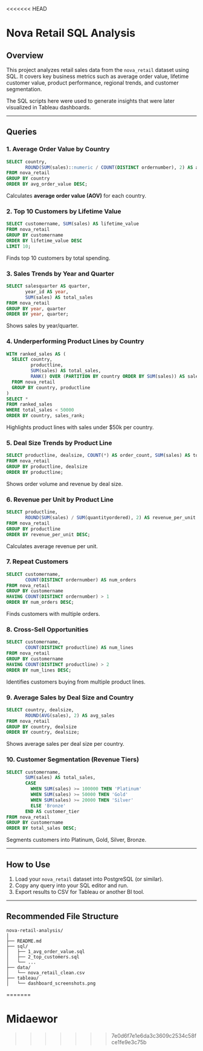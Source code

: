 <<<<<<< HEAD
# Nova Retail SQL Analysis

## Overview
This project analyzes retail sales data from the `nova_retail` dataset using SQL. It covers key business metrics such as average order value, lifetime customer value, product performance, regional trends, and customer segmentation.

The SQL scripts here were used to generate insights that were later visualized in Tableau dashboards.

---

## Queries

### 1. Average Order Value by Country
```sql
SELECT country, 
       ROUND(SUM(sales)::numeric / COUNT(DISTINCT ordernumber), 2) AS avg_order_value
FROM nova_retail
GROUP BY country
ORDER BY avg_order_value DESC;
```
Calculates **average order value (AOV)** for each country.

### 2. Top 10 Customers by Lifetime Value
```sql
SELECT customername, SUM(sales) AS lifetime_value
FROM nova_retail
GROUP BY customername
ORDER BY lifetime_value DESC
LIMIT 10;
```
Finds top 10 customers by total spending.

### 3. Sales Trends by Year and Quarter
```sql
SELECT salesquarter AS quarter,
       year_id AS year,
       SUM(sales) AS total_sales
FROM nova_retail
GROUP BY year, quarter
ORDER BY year, quarter;
```
Shows sales by year/quarter.

### 4. Underperforming Product Lines by Country
```sql
WITH ranked_sales AS (
  SELECT country, 
         productline, 
         SUM(sales) AS total_sales,
         RANK() OVER (PARTITION BY country ORDER BY SUM(sales)) AS sales_rank
  FROM nova_retail
  GROUP BY country, productline
)
SELECT *
FROM ranked_sales
WHERE total_sales < 50000
ORDER BY country, sales_rank;
```
Highlights product lines with sales under $50k per country.

### 5. Deal Size Trends by Product Line
```sql
SELECT productline, dealsize, COUNT(*) AS order_count, SUM(sales) AS total_revenue
FROM nova_retail
GROUP BY productline, dealsize
ORDER BY productline;
```
Shows order volume and revenue by deal size.

### 6. Revenue per Unit by Product Line
```sql
SELECT productline, 
       ROUND(SUM(sales) / SUM(quantityordered), 2) AS revenue_per_unit
FROM nova_retail
GROUP BY productline
ORDER BY revenue_per_unit DESC;
```
Calculates average revenue per unit.

### 7. Repeat Customers
```sql
SELECT customername, 
       COUNT(DISTINCT ordernumber) AS num_orders
FROM nova_retail
GROUP BY customername
HAVING COUNT(DISTINCT ordernumber) > 1
ORDER BY num_orders DESC;
```
Finds customers with multiple orders.

### 8. Cross-Sell Opportunities
```sql
SELECT customername, 
       COUNT(DISTINCT productline) AS num_lines
FROM nova_retail
GROUP BY customername
HAVING COUNT(DISTINCT productline) > 2
ORDER BY num_lines DESC;
```
Identifies customers buying from multiple product lines.

### 9. Average Sales by Deal Size and Country
```sql
SELECT country, dealsize, 
       ROUND(AVG(sales), 2) AS avg_sales
FROM nova_retail
GROUP BY country, dealsize
ORDER BY country, dealsize;
```
Shows average sales per deal size per country.

### 10. Customer Segmentation (Revenue Tiers)
```sql
SELECT customername,
       SUM(sales) AS total_sales,
       CASE
         WHEN SUM(sales) >= 100000 THEN 'Platinum'
         WHEN SUM(sales) >= 50000 THEN 'Gold'
         WHEN SUM(sales) >= 20000 THEN 'Silver'
         ELSE 'Bronze'
       END AS customer_tier
FROM nova_retail
GROUP BY customername
ORDER BY total_sales DESC;
```
Segments customers into Platinum, Gold, Silver, Bronze.

---

## How to Use
1. Load your `nova_retail` dataset into PostgreSQL (or similar).
2. Copy any query into your SQL editor and run.
3. Export results to CSV for Tableau or another BI tool.

---

## Recommended File Structure
```
nova-retail-analysis/
│
├── README.md
├── sql/
│   ├── 1_avg_order_value.sql
│   ├── 2_top_customers.sql
│   └── ...
├── data/
│   └── nova_retail_clean.csv
├── tableau/
│   └── dashboard_screenshots.png
```
=======
# Midaewor
>>>>>>> 7e0d6f7e1e6da3c3609c2534c58fce1fe9e3c75b
